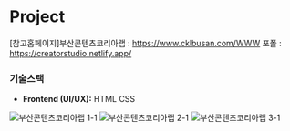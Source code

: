 # Project

[참고홈페이지]부산콘텐츠코리아랩 : https://www.cklbusan.com/WWW
포폴 : https://creatorstudio.netlify.app/

### 기술스택
- **Frontend (UI/UX):**
  HTML
  CSS

![부산콘텐츠코리아랩 1-1](https://github.com/user-attachments/assets/98b66b6f-1f0c-40d3-81e4-fd7b6b774b2d)
![부산콘텐츠코리아랩 2-1](https://github.com/user-attachments/assets/d1b46e6e-45d5-4cec-8ebe-e9b39a9b493c)
![부산콘텐츠코리아랩 3-1](https://github.com/user-attachments/assets/61b0074b-b9bc-4220-93f9-e27933ed52a4)

